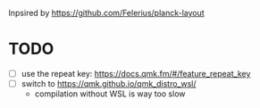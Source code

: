 Inpsired by https://github.com/Felerius/planck-layout

# TODO
- [ ] use the repeat key: https://docs.qmk.fm/#/feature_repeat_key
- [ ] switch to https://qmk.github.io/qmk_distro_wsl/
  * compilation without WSL is way too slow